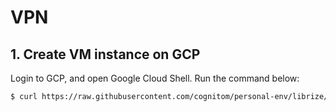 # VPN

## 1. Create VM instance on GCP

Login to GCP, and open Google Cloud Shell. Run the command below: 

```bash
$ curl https://raw.githubusercontent.com/cognitom/personal-env/librize/vpn/create.sh | sh -s whatyoulike
```
